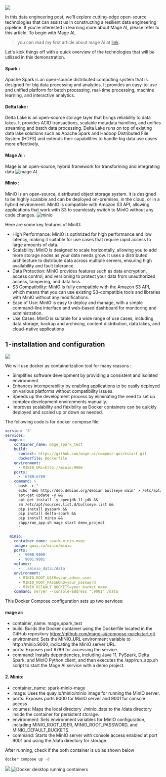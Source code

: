 ![](https://cdn-images-1.medium.com/max/1200/1*FO9f5aVy0mb5VYJwxrv3YQ.png)

In this data engineering post, we'll explore cutting-edge open-source technologies that can assist us in constructing a resilient data engineering pipeline. If you're interested in learning more about Mage AI, please refer to this article. To begin with Mage AI,

> you can read my first article about mage Ai at [link](https://medium.com/towardsdev/etl-mage-the-airflow-replacement-06f46c567248).

Let's kick things off with a quick overview of the technologies that will be utilized in this demonstration.

#### Spark :
Apache Spark is an open-source distributed computing system that is designed for big data processing and analytics. It provides an easy-to-use and unified platform for batch processing, real-time processing, machine learning, and interactive analytics.
#### Delta lake :
Delta Lake is an open-source storage layer that brings reliability to data lakes. It provides ACID transactions, scalable metadata handling, and unifies streaming and batch data processing. Delta Lake runs on top of existing data lake solutions such as Apache Spark and Hadoop Distributed File System (HDFS) and extends their capabilities to handle big data use cases more effectively.
#### Mage Ai :
Mage is an open-source, hybrid framework for transforming and integrating data
![mage AI](https://cdn-images-1.medium.com/max/800/0*GRwkLSdVPnAG75l5.png)

#### Minio :
MinIO is an open-source, distributed object storage system. It is designed to be highly scalable and can be deployed on-premises, in the cloud, or in a hybrid environment. MinIO is compatible with Amazon S3 API, allowing applications that work with S3 to seamlessly switch to MinIO without any code changes.
![minio](https://cdn-images-1.medium.com/max/800/1*kYzDDtmAonxGhmoEhnjz7g.png)

Here are some key features of MinIO:

- High Performance: MinIO is optimized for high performance and low latency, making it suitable for use cases that require rapid access to large amounts of data.
- Scalability: MinIO is designed to scale horizontally, allowing you to add more storage nodes as your data needs grow. It uses a distributed architecture to distribute data across multiple servers, ensuring high availability and fault tolerance.
- Data Protection: MinIO provides features such as data encryption, access control, and versioning to protect your data from unauthorized access, tampering, and data loss.
- S3 Compatibility: MinIO is fully compatible with the Amazon S3 API, which means that you can use existing S3-compatible tools and libraries with MinIO without any modifications.
- Ease of Use: MinIO is easy to deploy and manage, with a simple command-line interface and web-based dashboard for monitoring and administration.
- Use Cases: MinIO is suitable for a wide range of use cases, including data storage, backup and archiving, content distribution, data lakes, and cloud-native applications

## 1 - installation and configuration
![](https://cdn-images-1.medium.com/max/800/1*4qlL1JEx6kNROGVk_uKYFw.gif)

We will use docker as containerization tool for many reasons :

- Simplifies software development by providing a consistent and isolated environment.
- Enhances interoperability by enabling applications to be easily deployed on various platforms without compatibility issues.
- Speeds up the development process by eliminating the need to set up complex development environments manually.
- Improves scalability and flexibility as Docker containers can be quickly deployed and scaled up or down as needed.

The following code is for docker compose file

```yaml
version: '3'
services:
  mageai:
    container_name: mage_spark_test
    build:
      context: https://github.com/mage-ai/compose-quickstart.git
      dockerfile: Dockerfile
    environment:
      - MINIO_URL=http://minio:9000
    ports:
      - '6789:6789'
    command: >
      bash -c "
      echo 'deb http://deb.debian.org/debian bullseye main' > /etc/apt/sources.list.d/bullseye.list &&
      apt-get update -y &&
      apt-get install -y openjdk-11-jdk &&
      rm /etc/apt/sources.list.d/bullseye.list &&
      pip install pyspark &&
      pip install delta-spark &&
      pip install minio &&
      /app/run_app.sh mage start demo_project
      "

  minio:
    container_name: spark-minio-mage
    image: quay.io/minio/minio
    ports:
      - '9000:9000'
      - '9001:9001'
    volumes:
      - './minio_data:/data'
    environment:
      - MINIO_ROOT_USER=your_admin_user
      - MINIO_ROOT_PASSWORD=your_password
      - MINIO_DEFAULT_BUCKETS=your_bucket_name
    command: server --console-address ":9001" /data

```


This Docker Compose configuration sets up two services:
#### mage ai:

- container_name: mage_spark_test
- build: Builds the Docker container using the Dockerfile located in the GitHub repository https://github.com/mage-ai/compose-quickstart.git.
- environment: Sets the MINIO_URL environment variable to http://minio:9000, indicating the MinIO server URL.
- ports: Exposes port 6789 for accessing the service.
- command: Installs dependencies, including Java 11, PySpark, Delta Spark, and MinIO Python client, and then executes the /app/run_app.sh script to start the Mage AI service with a demo project.

#### 2. Minio:
- container_name: spark-minio-mage
- image: Uses the quay.io/minio/minio image for running the MinIO server.
- ports: Exposes ports 9000 for MinIO server and 9001 for console access
- volumes: Maps the local directory ./minio_data to the /data directory inside the container for persistent storage.
- environment: Sets environment variables for MinIO configuration, including MINIO_ROOT_USER, MINIO_ROOT_PASSWORD, and MINIO_DEFAULT_BUCKETS.
- command: Starts the MinIO server with console access enabled at port 9001 and using the /data directory for storage.

After running, check if the both container is up as shown below 

```sh 
docker compose up -d
```
![](https://cdn-images-1.medium.com/max/800/1*7jIDz17jN8sUWX3mVeO4Kg.png)
![Docker desktop running containers](https://cdn-images-1.medium.com/max/800/1*-OOKo9p39DsFtpSp4hmSSA.png)
